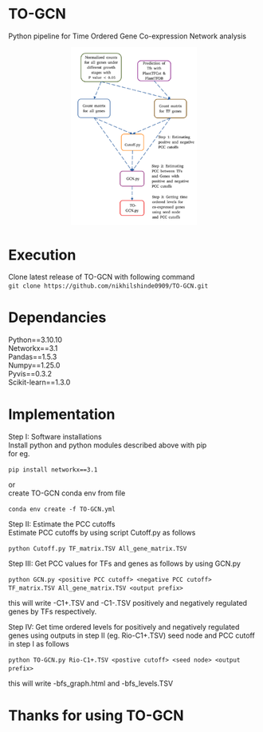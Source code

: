 # TO-GCN
Python pipeline for Time Ordered Gene Co-expression Network analysis
<p align="center">
  <img src="https://github.com/nikhilshinde0909/TO-GCN/blob/main/workflow.png" width=50% height=20%>
</p>


# Execution
Clone latest release of TO-GCN with following command \
```git clone https://github.com/nikhilshinde0909/TO-GCN.git```

# Dependancies
Python==3.10.10 \
Networkx==3.1 \
Pandas==1.5.3 \
Numpy==1.25.0 \
Pyvis==0.3.2 \
Scikit-learn==1.3.0 

# Implementation

Step I: Software installations \
Install python and python modules described above with pip \
for eg.

```pip install networkx==3.1```

or \
create TO-GCN conda env from file

```conda env create -f TO-GCN.yml```

Step II: Estimate the PCC cutoffs \
Estimate PCC cutoffs by using script Cutoff.py as follows

```python Cutoff.py TF_matrix.TSV All_gene_matrix.TSV```

Step III: Get PCC values for TFs and genes as follows by using GCN.py 

```python GCN.py <positive PCC cutoff> <negative PCC cutoff> TF_matrix.TSV All_gene_matrix.TSV <output prefix>```

this will write <output prefix>-C1+.TSV and <output prefix>-C1-.TSV positively and negatively regulated genes by TFs respectively. 

Step IV: Get time ordered levels for positively and negatively regulated genes using outputs in step II (eg. Rio-C1+.TSV) seed node and PCC cutoff in step I as follows

```python TO-GCN.py Rio-C1+.TSV <postive cutoff> <seed node> <output prefix>```

this will write <output prefix>-bfs_graph.html and <output prefix>-bfs_levels.TSV

# Thanks for using TO-GCN 

